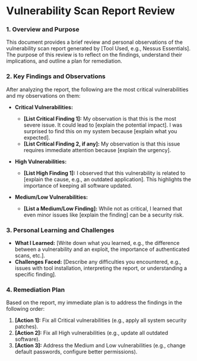 # Vulnerability Scan Report Review

### 1. Overview and Purpose

This document provides a brief review and personal observations of the vulnerability scan report generated by [Tool Used, e.g., Nessus Essentials]. The purpose of this review is to reflect on the findings, understand their implications, and outline a plan for remediation.

### 2. Key Findings and Observations

After analyzing the report, the following are the most critical vulnerabilities and my observations on them:

* **Critical Vulnerabilities:**
    * **[List Critical Finding 1]:** My observation is that this is the most severe issue. It could lead to [explain the potential impact]. I was surprised to find this on my system because [explain what you expected].
    * **[List Critical Finding 2, if any]:** My observation is that this issue requires immediate attention because [explain the urgency].

* **High Vulnerabilities:**
    * **[List High Finding 1]:** I observed that this vulnerability is related to [explain the cause, e.g., an outdated application]. This highlights the importance of keeping all software updated.

* **Medium/Low Vulnerabilities:**
    * **[List a Medium/Low Finding]:** While not as critical, I learned that even minor issues like [explain the finding] can be a security risk.

### 3. Personal Learning and Challenges

* **What I Learned:** [Write down what you learned, e.g., the difference between a vulnerability and an exploit, the importance of authenticated scans, etc.].
* **Challenges Faced:** [Describe any difficulties you encountered, e.g., issues with tool installation, interpreting the report, or understanding a specific finding].

### 4. Remediation Plan

Based on the report, my immediate plan is to address the findings in the following order:

1.  **[Action 1]:** Fix all Critical vulnerabilities (e.g., apply all system security patches).
2.  **[Action 2]:** Fix all High vulnerabilities (e.g., update all outdated software).
3.  **[Action 3]:** Address the Medium and Low vulnerabilities (e.g., change default passwords, configure better permissions).
